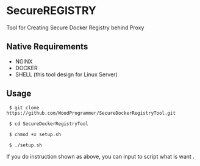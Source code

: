 # SecureREGISTRY 

Tool for Creating Secure Docker Registry behind Proxy

## Native Requirements 
* NGINX
* DOCKER 
* SHELL (this tool design for Linux Server)


## Usage 
	 
     $ git clone https://github.com/WoodProgrammer/SecureDockerRegistryTool.git
     
     $ cd SecureDockerRegistryTool
     
     $ chmod +x setup.sh
     
     $ ./setup.sh 
     
If you do instruction shown as above, you can input to script what is want .

